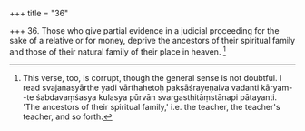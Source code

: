 +++
title = "36"

+++
36. Those who give partial evidence in a judicial proceeding for the sake of a relative or for money, deprive the ancestors of their spiritual family and those of their natural family of their place in heaven. [^25] 


[^25]:  This verse, too, is corrupt, though the general sense is not doubtful. I read svajanasyārthe yadi vārthahetoḥ pakṣāśrayeṇaiva vadanti kāryam--te śabdavaṃśasya kulasya pūrvān svargasthitāṃstānapi pātayanti. 'The ancestors of their spiritual family,' i.e. the teacher, the teacher's teacher, and so forth.
